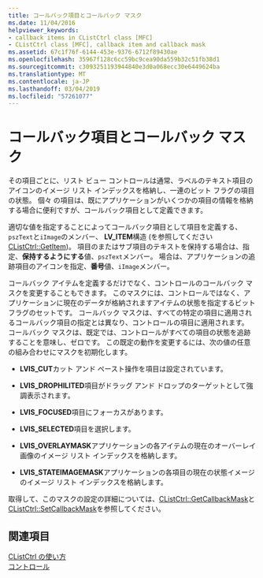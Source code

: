 ```yaml
---
title: コールバック項目とコールバック マスク
ms.date: 11/04/2016
helpviewer_keywords:
- callback items in CListCtrl class [MFC]
- CListCtrl class [MFC], callback item and callback mask
ms.assetid: 67c1f76f-6144-453e-9376-6712f89430ae
ms.openlocfilehash: 35967f128c6cc59bc9cea90da559b32c51fb38d1
ms.sourcegitcommit: c3093251193944840e3d0a068ecc30e6449624ba
ms.translationtype: MT
ms.contentlocale: ja-JP
ms.lasthandoff: 03/04/2019
ms.locfileid: "57261077"
---
```

# <a name="callback-items-and-the-callback-mask"></a>コールバック項目とコールバック マスク

その項目ごとに、リスト ビュー コントロールは通常、ラベルのテキスト項目のアイコンのイメージ リスト インデックスを格納し、一連のビット フラグの項目の状態。 個々 の項目は、既にアプリケーションがいくつかの項目の情報を格納する場合に便利ですが、コールバック項目として定義できます。

適切な値を指定することによってコールバック項目として項目を定義する、`pszText`と`iImage`のメンバー、 **LV_ITEM**構造 (を参照してください[CListCtrl::GetItem](../mfc/reference/clistctrl-class.md#getitem))。 項目のまたはサブ項目のテキストを保持する場合は、指定、**保持するようにする**値、`pszText`メンバー。 場合は、アプリケーションの追跡項目のアイコンを指定、**番号**値、`iImage`メンバー。

コールバック アイテムを定義するだけでなく、コントロールのコールバック マスクを変更することもできます。 このマスクには、コントロールではなく、アプリケーションに現在のデータが格納されますアイテムの状態を指定するビット フラグのセットです。 コールバック マスクは、すべての特定の項目に適用されるコールバック項目の指定とは異なり、コントロールの項目に適用されます。 コールバック マスクは、既定では、コントロールがすべての項目の状態を追跡することを意味し、ゼロです。 この既定の動作を変更するには、次の値の任意の組み合わせにマスクを初期化します。

- **LVIS_CUT**カット アンド ペースト操作を項目は設定されています。

- **LVIS_DROPHILITED**項目がドラッグ アンド ドロップのターゲットとして強調表示されます。

- **LVIS_FOCUSED**項目にフォーカスがあります。

- **LVIS_SELECTED**項目を選択します。

- **LVIS_OVERLAYMASK**アプリケーションの各アイテムの現在のオーバーレイ画像のイメージ リスト インデックスを格納します。

- **LVIS_STATEIMAGEMASK**アプリケーションの各項目の現在の状態イメージのイメージ リスト インデックスを格納します。

取得して、このマスクの設定の詳細については、[CListCtrl::GetCallbackMask](../mfc/reference/clistctrl-class.md#getcallbackmask)と[CListCtrl::SetCallbackMask](../mfc/reference/clistctrl-class.md#setcallbackmask)を参照してください。

## <a name="see-also"></a>関連項目

[CListCtrl の使い方](../mfc/using-clistctrl.md)<br/>
[コントロール](../mfc/controls-mfc.md)
